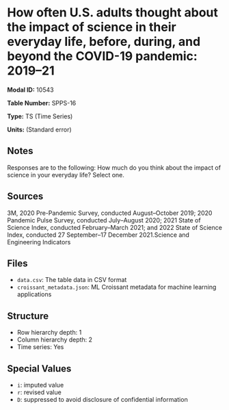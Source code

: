 # How often U.S. adults thought about the impact of science in their everyday life, before, during, and beyond the COVID-19 pandemic: 2019–21

**Modal ID:** 10543

**Table Number:** SPPS-16

**Type:** TS (Time Series)

**Units:** (Standard error)

## Notes

Responses are to the following: How much do you think about the impact of science in your everyday life? Select one.

## Sources

3M, 2020 Pre-Pandemic Survey, conducted August–October 2019; 2020 Pandemic Pulse Survey, conducted July–August 2020; 2021 State of Science Index, conducted February–March 2021; and 2022 State of Science Index, conducted 27 September–17 December 2021.Science and Engineering Indicators

## Files

- `data.csv`: The table data in CSV format
- `croissant_metadata.json`: ML Croissant metadata for machine learning applications

## Structure

- Row hierarchy depth: 1
- Column hierarchy depth: 2
- Time series: Yes

## Special Values

- `i`: imputed value
- `r`: revised value
- `D`: suppressed to avoid disclosure of confidential information
